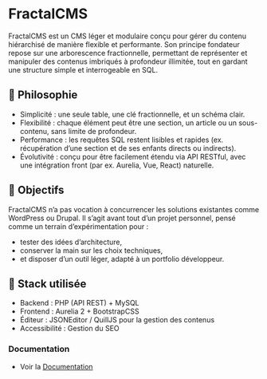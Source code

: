 # FractalCMS

FractalCMS est un CMS léger et modulaire conçu pour gérer du contenu hiérarchisé de manière flexible et performante.
Son principe fondateur repose sur une arborescence fractionnelle, permettant de représenter et manipuler des contenus imbriqués à profondeur illimitée, tout en gardant une structure simple et interrogeable en SQL.

## 🌱 Philosophie

* Simplicité : une seule table, une clé fractionnelle, et un schéma clair.
* Flexibilité : chaque élément peut être une section, un article ou un sous-contenu, sans limite de profondeur.
* Performance : les requêtes SQL restent lisibles et rapides (ex. récupération d’une section et de ses enfants directs ou indirects).
* Évolutivité : conçu pour être facilement étendu via API RESTful, avec une intégration front (par ex. Aurelia, Vue, React) naturelle.

## 🚀 Objectifs

FractalCMS n’a pas vocation à concurrencer les solutions existantes comme WordPress ou Drupal.
Il s’agit avant tout d’un projet personnel, pensé comme un terrain d’expérimentation pour :

* tester des idées d’architecture,
* conserver la main sur les choix techniques,
* et disposer d’un outil léger, adapté à un portfolio développeur.

## 🔧 Stack utilisée

* Backend : PHP (API REST) + MySQL
* Frontend : Aurelia 2 + BootstrapCSS
* Éditeur : JSONEditor / QuillJS pour la gestion des contenus
* Accessibilité : Gestion du SEO

### Documentation

* Voir la [Documentation](src/docs/index.md)